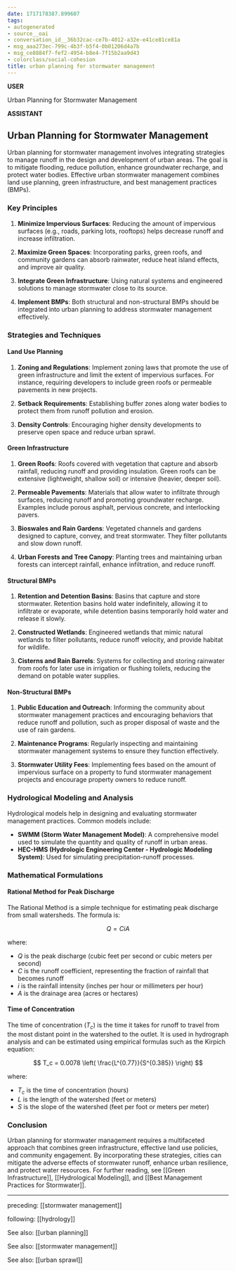 ```yaml
---
date: 1717178387.899607
tags:
- autogenerated
- source__oai
- conversation_id__36b32cac-ce7b-4012-a32e-e41ce81ce81a
- msg_aaa273ec-799c-4b3f-b5f4-0b01206d4a7b
- msg_ce8884f7-fef2-4954-b8e4-7f15b2aa9d43
- colorclass/social-cohesion
title: urban planning for stormwater management
---
```


**USER**

Urban Planning for Stormwater Management


**ASSISTANT**

## Urban Planning for Stormwater Management

Urban planning for stormwater management involves integrating strategies to manage runoff in the design and development of urban areas. The goal is to mitigate flooding, reduce pollution, enhance groundwater recharge, and protect water bodies. Effective urban stormwater management combines land use planning, green infrastructure, and best management practices (BMPs).

### Key Principles

1. **Minimize Impervious Surfaces**: Reducing the amount of impervious surfaces (e.g., roads, parking lots, rooftops) helps decrease runoff and increase infiltration.

2. **Maximize Green Spaces**: Incorporating parks, green roofs, and community gardens can absorb rainwater, reduce heat island effects, and improve air quality.

3. **Integrate Green Infrastructure**: Using natural systems and engineered solutions to manage stormwater close to its source.

4. **Implement BMPs**: Both structural and non-structural BMPs should be integrated into urban planning to address stormwater management effectively.

### Strategies and Techniques

#### Land Use Planning

1. **Zoning and Regulations**: Implement zoning laws that promote the use of green infrastructure and limit the extent of impervious surfaces. For instance, requiring developers to include green roofs or permeable pavements in new projects.

2. **Setback Requirements**: Establishing buffer zones along water bodies to protect them from runoff pollution and erosion.

3. **Density Controls**: Encouraging higher density developments to preserve open space and reduce urban sprawl.

#### Green Infrastructure

1. **Green Roofs**: Roofs covered with vegetation that capture and absorb rainfall, reducing runoff and providing insulation. Green roofs can be extensive (lightweight, shallow soil) or intensive (heavier, deeper soil).

2. **Permeable Pavements**: Materials that allow water to infiltrate through surfaces, reducing runoff and promoting groundwater recharge. Examples include porous asphalt, pervious concrete, and interlocking pavers.

3. **Bioswales and Rain Gardens**: Vegetated channels and gardens designed to capture, convey, and treat stormwater. They filter pollutants and slow down runoff.

4. **Urban Forests and Tree Canopy**: Planting trees and maintaining urban forests can intercept rainfall, enhance infiltration, and reduce runoff.

#### Structural BMPs

1. **Retention and Detention Basins**: Basins that capture and store stormwater. Retention basins hold water indefinitely, allowing it to infiltrate or evaporate, while detention basins temporarily hold water and release it slowly.

2. **Constructed Wetlands**: Engineered wetlands that mimic natural wetlands to filter pollutants, reduce runoff velocity, and provide habitat for wildlife.

3. **Cisterns and Rain Barrels**: Systems for collecting and storing rainwater from roofs for later use in irrigation or flushing toilets, reducing the demand on potable water supplies.

#### Non-Structural BMPs

1. **Public Education and Outreach**: Informing the community about stormwater management practices and encouraging behaviors that reduce runoff and pollution, such as proper disposal of waste and the use of rain gardens.

2. **Maintenance Programs**: Regularly inspecting and maintaining stormwater management systems to ensure they function effectively.

3. **Stormwater Utility Fees**: Implementing fees based on the amount of impervious surface on a property to fund stormwater management projects and encourage property owners to reduce runoff.

### Hydrological Modeling and Analysis

Hydrological models help in designing and evaluating stormwater management practices. Common models include:

- **SWMM (Storm Water Management Model)**: A comprehensive model used to simulate the quantity and quality of runoff in urban areas.
- **HEC-HMS (Hydrologic Engineering Center - Hydrologic Modeling System)**: Used for simulating precipitation-runoff processes.

### Mathematical Formulations

#### Rational Method for Peak Discharge

The Rational Method is a simple technique for estimating peak discharge from small watersheds. The formula is:

$$ Q = CiA $$

where:
- $Q$ is the peak discharge (cubic feet per second or cubic meters per second)
- $C$ is the runoff coefficient, representing the fraction of rainfall that becomes runoff
- $i$ is the rainfall intensity (inches per hour or millimeters per hour)
- $A$ is the drainage area (acres or hectares)

#### Time of Concentration

The time of concentration ($T_c$) is the time it takes for runoff to travel from the most distant point in the watershed to the outlet. It is used in hydrograph analysis and can be estimated using empirical formulas such as the Kirpich equation:

$$ T_c = 0.0078 \left( \frac{L^{0.77}}{S^{0.385}} \right) $$

where:
- $T_c$ is the time of concentration (hours)
- $L$ is the length of the watershed (feet or meters)
- $S$ is the slope of the watershed (feet per foot or meters per meter)

### Conclusion

Urban planning for stormwater management requires a multifaceted approach that combines green infrastructure, effective land use policies, and community engagement. By incorporating these strategies, cities can mitigate the adverse effects of stormwater runoff, enhance urban resilience, and protect water resources. For further reading, see [[Green Infrastructure]], [[Hydrological Modeling]], and [[Best Management Practices for Stormwater]].


---

preceding: [[stormwater management]]  


following: [[hydrology]]

See also: [[urban planning]]


See also: [[stormwater management]]


See also: [[urban sprawl]]